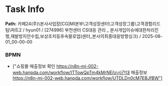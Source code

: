 # Task Info

**Path:** 카페24(주)\본사사업장\[CG]MI본부\고객성장센터\고객성장그룹\고객경험리드팀\파트2 / hyun01 / [274996] 부천센터 CS대응 관리 _ 본사개입이슈에대한처리진행,재발방지안수립,보상조치등후속팔로업(센터_본사의최종대응방향싱크) / 2025-08-01_00-00-00

### BPMN
- ["쇼핑몰 매출정보 확인  https://n8n-mi-002-web.hanpda.com/workflow/ITTowQpTm4kMrNEj\n시간대 매출정보         https://n8n-mi-002-web.hanpda.com/workflow/UTDLDn0cM7EBJfBW"]

